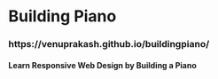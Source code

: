 <h1>Building Piano</h1>

<h3>https://venuprakash.github.io/buildingpiano/</h3>

<h4>Learn Responsive Web Design by Building a Piano</h4>
